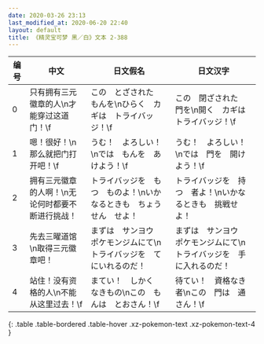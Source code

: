 ```yaml
---
date: 2020-03-26 23:13
last_modified_at: 2020-06-20 22:40
layout: default
title: 《精灵宝可梦 黑／白》文本 2-388
---
```

| 编号 | 中文 | 日文假名 | 日文汉字 |
| ---- | ---- | ---- | --- |
| 0 | 只有拥有三元徽章的人\n才能穿过这道门！\f | この　とざされた　もんを\nひらく　カギは　トライバッジ！\f | この　閉ざされた　門を\n開く　カギは　トライバッジ！\f |
| 1 | 嗯！很好！\n那么就把门打开吧！\f | うむ！　よろしい！\nでは　もんを　あけよう！\f | うむ！　よろしい！\nでは　門を　開けよう！\f |
| 2 | 拥有三元徽章的人啊！\n无论何时都要不断进行挑战！ | トライバッジを　もつ　ものよ！\nいかなるときも　ちょうせん　せよ！ | トライバッジを　持つ　者よ！\nいかなるときも　挑戦せよ！ |
| 3 | 先去三曜道馆\n取得三元徽章吧！ | まずは　サンヨウ　ポケモンジムにて\nトライバッジを　てにいれるのだ！ | まずは　サンヨウ　ポケモンジムにて\nトライバッジを　手に入れるのだ！ |
| 4 | 站住！没有资格的人\n不能从这里过去！\f | まてい！　しかく　なきもの\nこの　もんは　とおさん！\f | 待てい！　資格なき者\nこの　門は　通さん！\f |
{: .table .table-bordered .table-hover .xz-pokemon-text .xz-pokemon-text-4 }